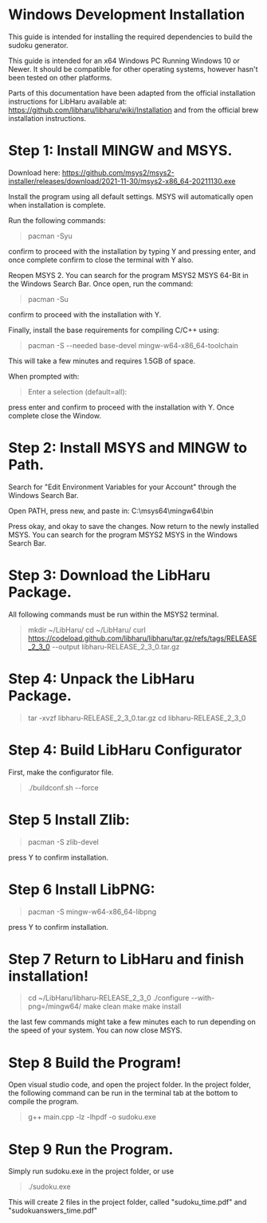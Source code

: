 # Windows Development Installation

This guide is intended for installing the required dependencies to build the sudoku generator.

This guide is intended for an x64 Windows PC Running Windows 10 or Newer. It should be compatible for other operating systems, however hasn't been tested on other platforms.

Parts of this documentation have been adapted from the official installation instructions for LibHaru available at: https://github.com/libharu/libharu/wiki/Installation and from the official brew installation instructions.

# Step 1: Install MINGW and MSYS.

Download here:
https://github.com/msys2/msys2-installer/releases/download/2021-11-30/msys2-x86_64-20211130.exe

Install the program using all default settings. MSYS will automatically open when installation is complete.

Run the following commands:

> pacman -Syu

confirm to proceed with the installation by typing Y and pressing enter, and once complete confirm to close the terminal with Y also.

Reopen MSYS 2. You can search for the program MSYS2 MSYS 64-Bit in the Windows Search Bar. Once open, run the command:

> pacman -Su

confirm to proceed with the installation with Y.

Finally, install the base requirements for compiling C/C++ using:

> pacman -S --needed base-devel mingw-w64-x86_64-toolchain

This will take a few minutes and requires 1.5GB of space.

When prompted with:

> Enter a selection (default=all):

press enter and confirm to proceed with the installation with Y. Once complete close the Window.


# Step 2: Install MSYS and MINGW to Path.

Search for "Edit Environment Variables for your Account" through the Windows Search Bar.

Open PATH, press new, and paste in: C:\msys64\mingw64\bin

Press okay, and okay to save the changes. Now return to the newly installed MSYS. You can search for the program MSYS2 MSYS in the Windows Search Bar.

# Step 3: Download the LibHaru Package.

All following commands must be run within the MSYS2 terminal.

> mkdir ~/LibHaru/
> cd ~/LibHaru/
> curl https://codeload.github.com/libharu/libharu/tar.gz/refs/tags/RELEASE_2_3_0 --output libharu-RELEASE_2_3_0.tar.gz

# Step 4: Unpack the LibHaru Package.

> tar -xvzf libharu-RELEASE_2_3_0.tar.gz
> cd libharu-RELEASE_2_3_0

# Step 4: Build LibHaru Configurator

First, make the configurator file.
> ./buildconf.sh --force

# Step 5 Install Zlib:

> pacman -S zlib-devel

press Y to confirm installation.

# Step 6 Install LibPNG:

> pacman -S mingw-w64-x86_64-libpng

press Y to confirm installation.

# Step 7 Return to LibHaru and finish installation!

> cd ~/LibHaru/libharu-RELEASE_2_3_0
> ./configure --with-png=/mingw64/
> make clean
> make
> make install

the last few commands might take a few minutes each to run depending on the speed of your system. You can now close MSYS.

# Step 8 Build the Program!

Open visual studio code, and open the project folder. In the project folder, the following command can be run in the terminal tab at the bottom to compile the program.

> g++ main.cpp -lz -lhpdf -o sudoku.exe

# Step 9 Run the Program.

Simply run sudoku.exe in the project folder, or use

> ./sudoku.exe

This will create 2 files in the project folder, called "sudoku_time.pdf" and "sudokuanswers_time.pdf"






